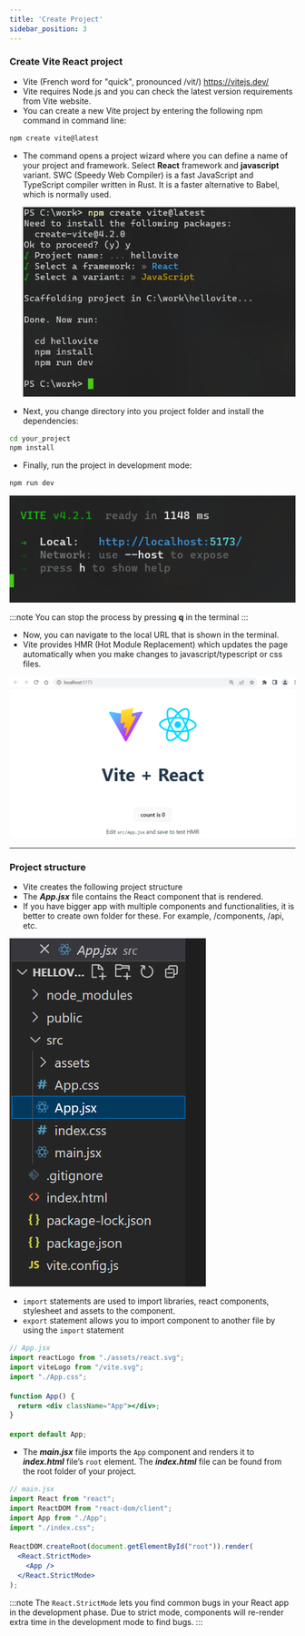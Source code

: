```yaml
---
title: 'Create Project'
sidebar_position: 3
---
```

### Create Vite React project
- Vite (French word for "quick", pronounced /vit/) https://vitejs.dev/
- Vite requires Node.js and you can check the latest version requirements from Vite website.
- You can create a new Vite project by entering the following npm command in command line:

```bash
npm create vite@latest
```
- The command opens a project wizard where you can define a name of your project and framework. Select **React** framework and  **javascript** variant. SWC (Speedy Web Compiler) is a fast JavaScript and TypeScript compiler written in Rust. It is a faster alternative to Babel, which is normally used.

  ![Vite project](./img/create_vite1.png)

- Next, you change directory into you project folder and install the dependencies:

```bash
cd your_project
npm install
```
- Finally, run the project in development mode:
```bash
npm run dev
```

![Vite Project](./img/create_vite2.png)

:::note
You can stop the process by pressing **q** in the terminal
:::
- Now, you can navigate to the local URL that is shown in the terminal.
- Vite provides HMR (Hot Module Replacement) which updates the page automatically when you make changes to javascript/typescript or css files.

![Vite Project](./img/vite_browser.png)

---
### Project structure

- Vite creates the following project structure
- The **_App.jsx_** file contains the React component that is rendered.
- If you have bigger app with multiple components and functionalities, it is better to create own folder for these. For example, /components, /api, etc.

![Project structure](./img/vite_project.png)


- `import` statements are used to import libraries, react components, stylesheet and assets to the component.
- `export` statement allows you to import component to another file by using the `import` statement

```jsx
// App.jsx
import reactLogo from "./assets/react.svg";
import viteLogo from "/vite.svg";
import "./App.css";

function App() {
  return <div className="App"></div>;
}

export default App;
```
- The **_main.jsx_** file imports the `App` component and renders it to **_index.html_** file’s `root` element. The **_index.html_** file can be found from the root folder of your project.

```jsx
// main.jsx
import React from "react";
import ReactDOM from "react-dom/client";
import App from "./App";
import "./index.css";

ReactDOM.createRoot(document.getElementById("root")).render(
  <React.StrictMode>
    <App />
  </React.StrictMode>
);
```
:::note
The `React.StrictMode` lets you find common bugs in your React app in the development phase. Due to strict mode, components will re-render extra time in the development mode to find bugs.
:::
